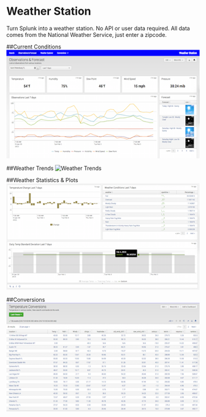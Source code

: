 # Weather Station

Turn Splunk into a weather station.  No API or user data required.  All data comes from the National Weather Service, just enter a zipcode.


##Current Conditions
![Conditions](https://raw.githubusercontent.com/thomrs7/weather_station/master/appserver/static/screenshot.png)

##Weather Trends
![Weather Trends](https://raw.githubusercontent.com/thomrs7/weather_station/master/appserver/static/screenshot_1.png)

##Weather Statistics & Plots
![Weather Stats](https://raw.githubusercontent.com/thomrs7/weather_station/master/appserver/static/screenshot_2.png)

##Conversions 
![Weather Conversions](https://raw.githubusercontent.com/thomrs7/weather_station/master/appserver/static/screenshot_4.png)


